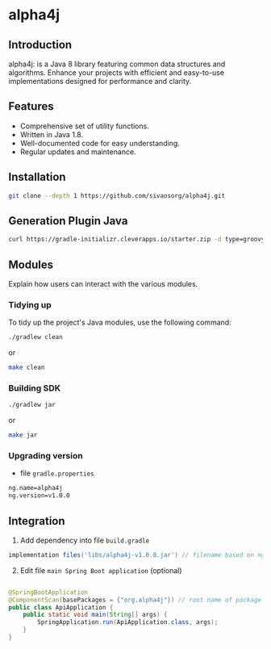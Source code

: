 # alpha4j

## Introduction

alpha4j: is a Java 8 library featuring common data structures and algorithms. Enhance your projects with efficient and
easy-to-use implementations designed for performance and clarity.

## Features

- Comprehensive set of utility functions.
- Written in Java 1.8.
- Well-documented code for easy understanding.
- Regular updates and maintenance.

## Installation

```bash
git clone --depth 1 https://github.com/sivaosorg/alpha4j.git
```

## Generation Plugin Java

```bash
curl https://gradle-initializr.cleverapps.io/starter.zip -d type=groovy-gradle-plugin  -d testFramework=testng -d projectName=alpha4j -o alpha4j.zip
```

## Modules

Explain how users can interact with the various modules.

### Tidying up

To tidy up the project's Java modules, use the following command:

```bash
./gradlew clean
```

or

```bash
make clean
```

### Building SDK

```bash
./gradlew jar
```

or

```bash
make jar
```

### Upgrading version

- file `gradle.properties`

```sh
ng.name=alpha4j
ng.version=v1.0.0
```

## Integration

1. Add dependency into file `build.gradle`

```gradle
implementation files('libs/alpha4j-v1.0.0.jar') // filename based on ng.name and ng.version
```

2. Edit file `main Spring Boot application` (optional)

```java

@SpringBootApplication
@ComponentScan(basePackages = {"org.alpha4j"}) // root name of package alpha4j
public class ApiApplication {
    public static void main(String[] args) {
        SpringApplication.run(ApiApplication.class, args);
    }
}
```
